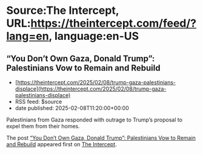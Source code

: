 # Source:The Intercept, URL:https://theintercept.com/feed/?lang=en, language:en-US

## “You Don’t Own Gaza, Donald Trump”: Palestinians Vow to Remain and Rebuild
 - [https://theintercept.com/2025/02/08/trump-gaza-palestinians-displace](https://theintercept.com/2025/02/08/trump-gaza-palestinians-displace)
 - RSS feed: $source
 - date published: 2025-02-08T11:20:00+00:00

<p>Palestinians from Gaza responded with outrage to Trump’s proposal to expel them from their homes.</p>
<p>The post <a href="https://theintercept.com/2025/02/08/trump-gaza-palestinians-displace/">“You Don’t Own Gaza, Donald Trump”: Palestinians Vow to Remain and Rebuild</a> appeared first on <a href="https://theintercept.com">The Intercept</a>.</p>


